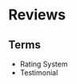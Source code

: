 # Reviews

## Terms

- Rating System
- Testimonial

<!--
https://reviews.io
https://testimonial.to
-->

<!--
https://github.com/alexsommers7/store-pi
https://github.com/Kunwar-Pratap/Review-Form-NextJS | https://review-form-next-js.vercel.app

https://github.com/damdiana/beauty-app
https://github.com/alkimcaner/trackio
https://github.com/imleckyyy/next-standard

https://github.com/bpainter/wdd430-group09
https://github.com/kwypchlo/demo-product-review-system | tRPC
-->

<!--
https://github.com/funkstyr/tix
https://github.com/meetqy/rao-pics/blob/main/packages/api/src/pending.ts

https://github.com/andreghisleni/gincana/tree/main

https://github.com/ax-at/expo-nextjs-nestjs-trpc-turborepo/blob/main/packages/api/package.json

https://github.com/bricesuazo/eboto/blob/main/packages/api/src/router/auth.ts
https://github.com/sora-vp/baseline/blob/main/packages/api/src/root.ts
https://github.com/restauwants/restauwants/tree/main/packages
https://github.com/millennicare/millennicare.com/blob/development/packages/api/src/root.ts
-->
